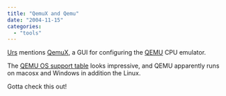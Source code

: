 ```yaml
---
title: "QemuX and Qemu"
date: "2004-11-15"
categories: 
  - "tools"
---
```


[Urs](http://circle.ch/blog/p1574.html) mentions [QemuX](http://cordney.com/QemuX/index.php), a GUI for configuring the [QEMU](http://fabrice.bellard.free.fr/qemu/) CPU emulator.

The [QEMU OS support table](http://fabrice.bellard.free.fr/qemu/ossupport.html) looks impressive, and QEMU apparently runs on macosx and Windows in addition the Linux.

Gotta check this out!
